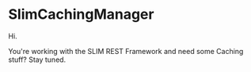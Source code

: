 SlimCachingManager
==================

Hi.

You're working with the SLIM REST Framework and need some Caching stuff? Stay tuned.
